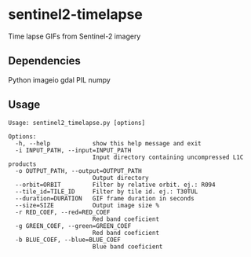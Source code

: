 # sentinel2-timelapse
Time lapse GIFs from Sentinel-2 imagery

Dependencies
----

Python
imageio
gdal
PIL
numpy

Usage
----

```
Usage: sentinel2_timelapse.py [options] 

Options:
  -h, --help            show this help message and exit
  -i INPUT_PATH, --input=INPUT_PATH
                        Input directory containing uncompressed L1C products
  -o OUTPUT_PATH, --output=OUTPUT_PATH
                        Output directory
  --orbit=ORBIT         Filter by relative orbit. ej.: R094
  --tile_id=TILE_ID     Filter by tile id. ej.: T30TUL
  --duration=DURATION   GIF frame duration in seconds
  --size=SIZE           Output image size %
  -r RED_COEF, --red=RED_COEF
                        Red band coeficient
  -g GREEN_COEF, --green=GREEN_COEF
                        Red band coeficient
  -b BLUE_COEF, --blue=BLUE_COEF
                        Blue band coeficient

``` 
